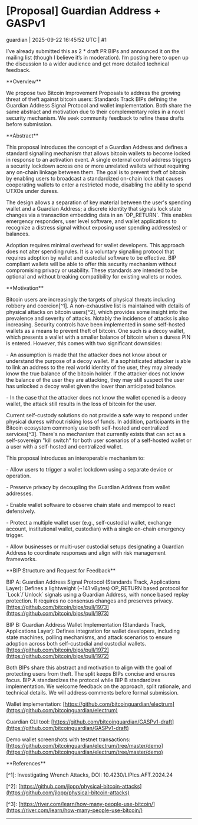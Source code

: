 # [Proposal] Guardian Address + GASPv1

guardian | 2025-09-22 16:45:52 UTC | #1

I’ve already submitted this as 2 \* draft PR BIPs and announced it on the mailing list (though I believe it’s in moderation). I’m posting here to open up the discussion to a wider audience and get more detailed technical feedback.

\*\*Overview\*\*

We propose two Bitcoin Improvement Proposals to address the growing threat of theft against bitcoin users: Standards Track BIPs defining the Guardian Address Signal Protocol and wallet implementation. Both share the same abstract and motivation due to their complementary roles in a novel security mechanism. We seek community feedback to refine these drafts before submission.

\*\*Abstract\*\*

This proposal introduces the concept of a Guardian Address and defines a standard signalling mechanism that allows bitcoin wallets to become locked in response to an activation event. A single external control address triggers a security lockdown across one or more unrelated wallets without requiring any on-chain linkage between them. The goal is to prevent theft of bitcoin by enabling users to broadcast a standardized on-chain lock that causes cooperating wallets to enter a restricted mode, disabling the ability to spend UTXOs under duress.

The design allows a separation of key material between the user's spending wallet and a Guardian Address; a discrete identity that signals lock state changes via a transaction embedding data in an \`OP_RETURN\`. This enables emergency responders, user level software, and wallet applications to recognize a distress signal without exposing user spending address(es) or balances.

Adoption requires minimal overhead for wallet developers. This approach does not alter spending rules. It is a voluntary signalling protocol that requires adoption by wallet and custodial software to be effective. BIP compliant wallets will be able to offer this security mechanism without compromising privacy or usability. These standards are intended to be optional and without breaking compatibility for existing wallets or nodes.

\*\*Motivation\*\*

Bitcoin users are increasingly the targets of physical threats including robbery and coercion\[^1\]. A non-exhaustive list is maintained with details of physical attacks on bitcoin users\[^2\], which provides some insight into the prevalence and severity of attacks. Notably the incidence of attacks is also increasing. Security controls have been implemented in some self-hosted wallets as a means to prevent theft of bitcoin. One such is a decoy wallet, which presents a wallet with a smaller balance of bitcoin when a duress PIN is entered. However, this comes with two significant downsides:

\- An assumption is made that the attacker does not know about or understand the purpose of a decoy wallet. If a sophisticated attacker is able to link an address to the real world identity of the user, they may already know the true balance of the bitcoin holder. If the attacker does not know the balance of the user they are attacking, they may still suspect the user has unlocked a decoy wallet given the lower than anticipated balance.

\- In the case that the attacker does not know the wallet opened is a decoy wallet, the attack still results in the loss of bitcoin for the user.

Current self-custody solutions do not provide a safe way to respond under physical duress without risking loss of funds. In addition, participants in the Bitcoin ecosystem commonly use both self-hosted and centralized services\[^3\]. There's no mechanism that currently exists that can act as a self-sovereign "kill switch" for both user scenarios of a self-hosted wallet or a user with a self-hosted and centralized wallet.

This proposal introduces an interoperable mechanism to:

\- Allow users to trigger a wallet lockdown using a separate device or operation.

\- Preserve privacy by decoupling the Guardian Address from wallet addresses.

\- Enable wallet software to observe chain state and mempool to react defensively.

\- Protect a multiple wallet user (e.g., self-custodial wallet, exchange account, institutional wallet, custodian) with a single on-chain emergency trigger.

\- Allow businesses or multi-user custodial setups designating a Guardian Address to coordinate responses and align with risk management frameworks.

\*\*BIP Structure and Request for Feedback\*\*

BIP A: Guardian Address Signal Protocol (Standards Track, Applications Layer): Defines a lightweight (\~141 vBytes) OP_RETURN based protocol for \`Lock\`/\`Unlock\` signals using a Guardian Address, with nonce based replay protection. It requires no consensus changes and preserves privacy. [https://github.com/bitcoin/bips/pull/1973](https://github.com/bitcoin/bips/pull/1973)

BIP B: Guardian Address Wallet Implementation (Standards Track, Applications Layer): Defines integration for wallet developers, including state machines, polling mechanisms, and attack scenarios to ensure adoption across both self-custodial and custodial wallets. [https://github.com/bitcoin/bips/pull/1972](https://github.com/bitcoin/bips/pull/1972)

Both BIPs share this abstract and motivation to align with the goal of protecting users from theft. The split keeps BIPs concise and ensures focus. BIP A standardizes the protocol while BIP B standardizes implementation. We welcome feedback on the approach, split rationale, and technical details. We will address comments before formal submission.

Wallet implementation: [https://github.com/bitcoinguardian/electrum](https://github.com/bitcoinguardian/electrum)

Guardian CLI tool: [https://github.com/bitcoinguardian/GASPv1-draft](https://github.com/bitcoinguardian/GASPv1-draft)

Demo wallet screenshots with testnet transactions: [https://github.com/bitcoinguardian/electrum/tree/master/demo](https://github.com/bitcoinguardian/electrum/tree/master/demo)

\*\*References\*\*

\[^1\]: Investigating Wrench Attacks, DOI: 10.4230/LIPIcs.AFT.2024.24

\[^2\]: [https://github.com/jlopp/physical-bitcoin-attacks](https://github.com/jlopp/physical-bitcoin-attacks)

\[^3\]: [https://river.com/learn/how-many-people-use-bitcoin/](https://river.com/learn/how-many-people-use-bitcoin/)

-------------------------

